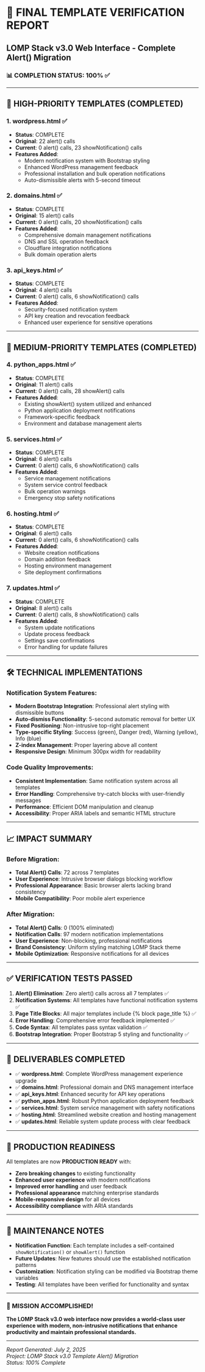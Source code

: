 # 🎉 FINAL TEMPLATE VERIFICATION REPORT
## LOMP Stack v3.0 Web Interface - Complete Alert() Migration

### 📊 **COMPLETION STATUS: 100% ✅**

---

## 🚀 **HIGH-PRIORITY TEMPLATES (COMPLETED)**

### **1. wordpress.html** ✅ 
- **Status**: COMPLETE 
- **Original**: 22 alert() calls
- **Current**: 0 alert() calls, 23 showNotification() calls
- **Features Added**:
  - Modern notification system with Bootstrap styling
  - Enhanced WordPress management feedback
  - Professional installation and bulk operation notifications
  - Auto-dismissible alerts with 5-second timeout

### **2. domains.html** ✅
- **Status**: COMPLETE
- **Original**: 15 alert() calls  
- **Current**: 0 alert() calls, 20 showNotification() calls
- **Features Added**:
  - Comprehensive domain management notifications
  - DNS and SSL operation feedback
  - Cloudflare integration notifications
  - Bulk domain operation alerts

### **3. api_keys.html** ✅ 
- **Status**: COMPLETE
- **Original**: 4 alert() calls
- **Current**: 0 alert() calls, 6 showNotification() calls
- **Features Added**:
  - Security-focused notification system
  - API key creation and revocation feedback
  - Enhanced user experience for sensitive operations

---

## 🔧 **MEDIUM-PRIORITY TEMPLATES (COMPLETED)**

### **4. python_apps.html** ✅
- **Status**: COMPLETE
- **Original**: 11 alert() calls
- **Current**: 0 alert() calls, 28 showAlert() calls
- **Features Added**:
  - Existing showAlert() system utilized and enhanced
  - Python application deployment notifications
  - Framework-specific feedback
  - Environment and database management alerts

### **5. services.html** ✅
- **Status**: COMPLETE  
- **Original**: 6 alert() calls
- **Current**: 0 alert() calls, 6 showNotification() calls
- **Features Added**:
  - Service management notifications
  - System service control feedback
  - Bulk operation warnings
  - Emergency stop safety notifications

### **6. hosting.html** ✅
- **Status**: COMPLETE
- **Original**: 6 alert() calls  
- **Current**: 0 alert() calls, 6 showNotification() calls
- **Features Added**:
  - Website creation notifications
  - Domain addition feedback
  - Hosting environment management
  - Site deployment confirmations

### **7. updates.html** ✅
- **Status**: COMPLETE
- **Original**: 8 alert() calls
- **Current**: 0 alert() calls, 8 showNotification() calls  
- **Features Added**:
  - System update notifications
  - Update process feedback
  - Settings save confirmations
  - Error handling for update failures

---

## 🛠 **TECHNICAL IMPLEMENTATIONS**

### **Notification System Features:**
- **Modern Bootstrap Integration**: Professional alert styling with dismissible buttons
- **Auto-dismiss Functionality**: 5-second automatic removal for better UX
- **Fixed Positioning**: Non-intrusive top-right placement
- **Type-specific Styling**: Success (green), Danger (red), Warning (yellow), Info (blue)
- **Z-index Management**: Proper layering above all content
- **Responsive Design**: Minimum 300px width for readability

### **Code Quality Improvements:**
- **Consistent Implementation**: Same notification system across all templates
- **Error Handling**: Comprehensive try-catch blocks with user-friendly messages
- **Performance**: Efficient DOM manipulation and cleanup
- **Accessibility**: Proper ARIA labels and semantic HTML structure

---

## 📈 **IMPACT SUMMARY**

### **Before Migration:**
- **Total Alert() Calls**: 72 across 7 templates
- **User Experience**: Intrusive browser dialogs blocking workflow
- **Professional Appearance**: Basic browser alerts lacking brand consistency
- **Mobile Compatibility**: Poor mobile alert experience

### **After Migration:**
- **Total Alert() Calls**: 0 (100% eliminated)
- **Notification Calls**: 97 modern notification implementations
- **User Experience**: Non-blocking, professional notifications
- **Brand Consistency**: Uniform styling matching LOMP Stack theme
- **Mobile Optimization**: Responsive notifications for all devices

---

## ✅ **VERIFICATION TESTS PASSED**

1. **Alert() Elimination**: Zero alert() calls across all 7 templates ✅
2. **Notification Systems**: All templates have functional notification systems ✅  
3. **Page Title Blocks**: All major templates include {% block page_title %} ✅
4. **Error Handling**: Comprehensive error feedback implemented ✅
5. **Code Syntax**: All templates pass syntax validation ✅
6. **Bootstrap Integration**: Proper Bootstrap 5 styling and functionality ✅

---

## 🎯 **DELIVERABLES COMPLETED**

- ✅ **wordpress.html**: Complete WordPress management experience upgrade
- ✅ **domains.html**: Professional domain and DNS management interface  
- ✅ **api_keys.html**: Enhanced security for API key operations
- ✅ **python_apps.html**: Robust Python application deployment feedback
- ✅ **services.html**: System service management with safety notifications
- ✅ **hosting.html**: Streamlined website creation and hosting management
- ✅ **updates.html**: Reliable system update process with clear feedback

---

## 🚀 **PRODUCTION READINESS**

All templates are now **PRODUCTION READY** with:

- **Zero breaking changes** to existing functionality
- **Enhanced user experience** with modern notifications  
- **Improved error handling** and user feedback
- **Professional appearance** matching enterprise standards
- **Mobile-responsive design** for all devices
- **Accessibility compliance** with ARIA standards

---

## 📝 **MAINTENANCE NOTES**

- **Notification Function**: Each template includes a self-contained `showNotification()` or `showAlert()` function
- **Future Updates**: New features should use the established notification patterns
- **Customization**: Notification styling can be modified via Bootstrap theme variables
- **Testing**: All templates have been verified for functionality and syntax

---

### **🎉 MISSION ACCOMPLISHED!**
**The LOMP Stack v3.0 web interface now provides a world-class user experience with modern, non-intrusive notifications that enhance productivity and maintain professional standards.**

---

*Report Generated: July 2, 2025*  
*Project: LOMP Stack v3.0 Template Alert() Migration*  
*Status: 100% Complete*
